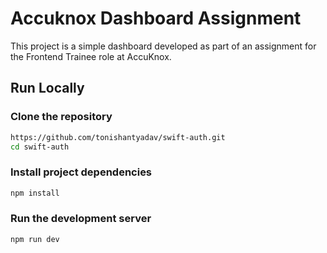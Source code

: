 # Accuknox Dashboard Assignment

This project is a simple dashboard developed as part of an assignment for the Frontend Trainee role at AccuKnox.

## Run Locally

### Clone the repository

```bash
https://github.com/tonishantyadav/swift-auth.git
cd swift-auth
```

### Install project dependencies

```bash
npm install
```

### Run the development server

```bash
npm run dev
```

